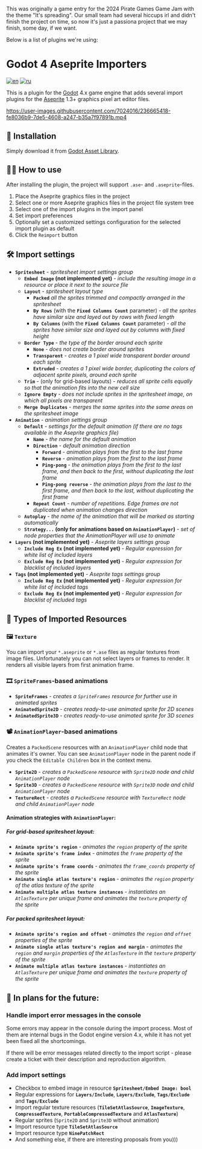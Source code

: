 This was originally a game entry for the 2024 Pirate Games Game Jam with the theme "It's spreading".  Our small team had several hiccups irl and didn't finish the project on time, so now it's just a passiona project that we may finish, some day, if we want.



Below is a list of plugins we're using:

# Godot 4 Aseprite Importers

[![en](https://img.shields.io/badge/lang-en-red.svg)](README.md)
[![ru](https://img.shields.io/badge/lang-ru-green.svg)](README.ru.md)

This is a plugin for the [Godot](https://godotengine.org/) 4.x game engine that adds several import plugins for the [Aseprite](https://www.aseprite.org/) 1.3+ graphics pixel art editor files.

https://user-images.githubusercontent.com/7024016/236665418-fe8036b9-7de5-4608-a247-b35a7f97891b.mp4

## 💽 Installation

Simply download it from [Godot Asset Library](https://godotengine.org/asset-library/asset/1880).
## 👷‍♀️ How to use

After installing the plugin, the project will support `.ase`- and `.aseprite`-files.
1. Place the Aseprite graphics files in the project
2. Select one or more Aseprite graphics files in the project file system tree
3. Select one of the import plugins in the import panel
4. Set import preferences
5. Optionally set a customized settings configuration for the selected import plugin as default
6. Click the `Reimport` button

## 🛠 Import settings

- **`Spritesheet`** - *spritesheet import settings group*
	- **`Embed Image` (not implemented yet)** - *include the resulting image in a resource or place it next to the source file*
	- **`Layout`** - *spritesheet layout type*
		- **`Packed`** *all the sprites trimmed and compactly arranged in the spritesheet*
		- **`By Rows`** (with the **`Fixed Columns Count`** parameter) - *all the sprites have similar size and layed out by rows with fixed length*
		- **`By Columns`** (with the **`Fixed Columns Count`** parameter) - *all the sprites have similar size and layed out by columns with fixed height*
	- **`Border Type`** - *the type of the border around each sprite*
		- **`None`** - *does not create border around sprites*
		- **`Transparent`** - *creates a 1 pixel wide transparent border around each sprite*
		- **`Extruded`** - *creates a 1 pixel wide border, duplicating the colors of adjacent sprite pixels, around each sprite*
	- **`Trim`** - (only for grid-based layouts) - *reduces all sprite cells equally so that the animation fits into the new cell size*
	- **`Ignore Empty`** - *does not include sprites in the spritesheet image, on which all pixels are transparent*
	- **`Merge Duplicates`** - *merges the same sprites into the same areas on the spritesheet image*
- **`Animation`** - *animation settings group*
	- **`Default`** - *settings for the default animation (if there are no tags available in the Aseprite graphics file)*
		- **`Name`** - *the name for the default animation*
		- **`Direction`** - *default animation direction*
			- **`Forward`** - *animation plays from the first to the last frame*
			- **`Reverse`** - *animation plays from the first to the last frame*
			- **`Ping-pong`** - *the animation plays from the first to the last frame, and then back to the first, without duplicating the last frame*
			- **`Ping-pong reverse`** - *the animation plays from the last to the first frame, and then back to the last, without duplicating the first frame*
		- **`Repeat Count`** - *number of repetitions. Edge frames are not duplicated when animation changes direction*
	- **`Autoplay`** - *the name of the animation that will be marked as starting automatically*
	- **`Strategy...` (only for animations based on `AnimationPlayer`)** - *set of node properties that the AnimationPlayer will use to animate*
- **`Layers` (not implemented yet)** - *Aseprite layers settings group*
	- **`Include Reg Ex` (not implemented yet)** - *Regular expression for white list of included layers*
	- **`Exclude Reg Ex` (not implemented yet)** - *Regular expression for blacklist of included layers*
- **`Tags` (not implemented yet)** - *Aseprite tags settings group*
	- **`Include Reg Ex` (not implemented yet)** - *Regular expression for white list of included tags*
	- **`Exclude Reg Ex` (not implemented yet)** - *Regular expression for blacklist of included tags*


## 🧱 Types of Imported Resources

### 🖼️ `Texture`

You can import your `*.aseprite` or `*.ase` files as regular textures from image files. Unfortunately you can not select layers or frames to render. It renders all visible layers from first animation frame.

### 🎞 `SpriteFrames`-based animations

- **`SpriteFrames`** - *creates a `SpriteFrames` resource for further use in animated sprites*
- **`AnimatedSprite2D`** - *creates ready-to-use animated sprite for 2D scenes*
- **`AnimatedSprite3D`** - *creates ready-to-use animated sprite for 3D scenes*

### 📽 `AnimationPlayer`-based animations

Creates a `PackedScene` resources with an `AnimationPlayer` child node that animates it's owner. You can see `AnimationPlayer` node in the parent node if you check the `Editable Children` box in the context menu.

- **`Sprite2D`** - *creates a `PackedScene` resource with `Sprite2D` node and child `AnimationPlayer` node*
- **`Sprite3D`** - *creates a `PackedScene` resource with `Sprite3D` node and child `AnimationPlayer` node*
- **`TextureRect`** - *creates a `PackedScene` resource with `TextureRect` node and child `AnimationPlayer` node*

#### Animation strategies with `AnimationPlayer`:

##### For grid-based spritesheet layout:
- **`Animate sprite's region`** - *animates the `region` property of the sprite*
- **`Animate sprite's frame index`** - *animates the `frame` property of the sprite*
- **`Animate sprite's frame coords`** - *animates the `frame_coords` property of the sprite*
- **`Animate single atlas texture's region`** - *animates the `region` property of the atlas texture of the sprite*
- **`Animate multiple atlas texture instances`** - *instantiates an `AtlasTexture` per unique frame and animates the `texture` property of the sprite*

##### For packed spritesheet layout:
- **`Animate sprite's region and offset`** - *animates the `region` and `offset` properties of the sprite*
- **`Animate single atlas texture's region and margin`** - *animates the `region` and `margin` properties of the `AtlasTexture` in the `texture` property of the sprite*
- **`Animate multiple atlas texture instances`** - *instantiates an `AtlasTexture` per unique frame and animates the `texture` property of the sprite*

## 🤖 In plans for the future:

### Handle import error messages in the console

Some errors may appear in the console during the import process. Most of them are internal bugs in the Godot engine version 4.x, while it has not yet been fixed all the shortcomings.

If there will be error messages related directly to the import script - please create a ticket with their description and reproduction algorithm.

### Add import settings

- Checkbox to embed image in resource **`Spritesheet/Embed Image: bool`**
- Regular expressions for **`Layers/Include`**, **`Layers/Exclude`**, **`Tags/Exclude`** and **`Tags/Exclude`**
- Import regular texture resources (**`TileSetAtlasSource`**, **`ImageTexture`**, **`CompressedTexture`**, **`PortableCompressedTexture`** and **`AtlasTexture`**)
- Regular sprites (`Sprite2D` and `Sprite3D` without animation)
- Import resource type **`TileSetAtlasSource`**
- Import resource type **`NinePatchRect`**
- And something else, if there are interesting proposals from you)))
